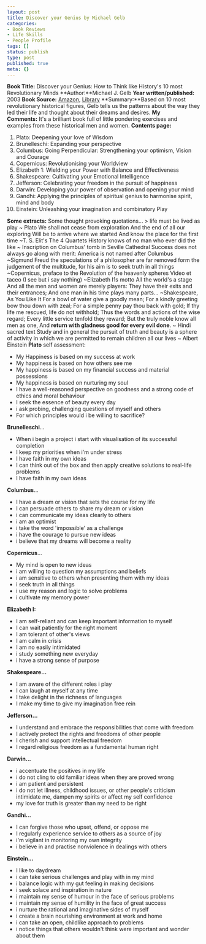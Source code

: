 ```yaml
---
layout: post
title: Discover your Genius by Michael Gelb
categories:
- Book Reviews
- Life Skills
- People Profile
tags: []
status: publish
type: post
published: true
meta: {}
---
```

**Book Title:** Discover your Genius: How to Think like History's 10 most Revolutionary Minds **Author:**Michael J. Gelb **Year written/published:** 2003 **Book Source:** [Amazon](http://www.amazon.com/Discover-Your-Genius-Historys-Revolutionary/dp/0060937904/ref=sr_1_2/002-0774290-2058425?ie=UTF8&s=books&qid=1185026996&sr=8-2), [Library](http://vistaweb.nlb.gov.sg/cgi-bin/cw_cgi?fullRecord+2103+3002+11797039+1+0) **Summary:**Based on 10 most revolutionary historical figures, Gelb tells us the patterns about the way they led their life and thought about their dreams and desires. **My Comments:** It's a brilliant book full of little pondering exercises and examples from these historical men and women. **Contents page:**
1. Plato: Deepening your love of Wisdom
2. Brunelleschi: Expanding your perspective
3. Columbus: Going Perpendicular: Strengthening your optimism, Vision and Courage
4. Copernicus: Revolutionising your Worldview
5. Elizabeth 1: Wielding your Power with Balance and Effectiveness
6. Shakespeare: Cultivating your Emotional Intelligence
7. Jefferson: Celebrating your freedom in the pursuit of happiness
8. Darwin: Developing your power of observation and opening your mind
9. Gandhi: Applying the principles of spiritual genius to harmonise spirit, mind and body
10. Einstein: Unleashing your imagination and combinatory Play

**Some extracts:** Some thought provoking quotations... > life must be lived as play ~ Plato We shall not cease from exploration And the end of all our exploring Will be to arrive where we started And know the place for the first time ~T. S. Elit's The 4 Quartets History knows of no man who ever did the like ~ Inscription on Columbus' tomb in Seville Cathedral Success does not always go along with merit: America is not named after Columbus ~Sigmund Freud the speculations of a philosopher are far removed form the judgement of the multitude, for his aim is to seek truth in all things ~Copernicus, preface to the Revolution of the heavenly spheres Video et taceo (I see but i say nothing) ~Elizabeth I1s motto All the world's a stage And all the men and women are merely players: They have their exits and their entrances; And one man in his time plays many parts... ~Shakespeare, As You Like It For a bowl of water give a goodly mean; For a kindly greeting bow thou down with zeal; For a simple penny pay thou back with gold; If thy life me rescued, life do not withhold; Thus the words and actions of the wise regard; Every little service tenfold they reward; But the truly noble know all men as one, And **return with gladness good for every evil done**. ~ Hindi sacred text Study and in general the pursuit of truth and beauty is a sphere of activity in which we are permitted to remain children all our lives ~ Albert Einstein
**Plato** self assessment:
- My Happiness is based on my success at work
- My happiness is based on how others see me
- My happiness is based on my financial success and material possessions
- My happiness is based on nurturing my soul
- I have a well-reasoned perspective on goodness and a strong code of ethics and moral behaviour
- I seek the essence of beauty every day
- i ask probing, challenging questions of myself and others
- For which principles would i be willing to sacrifice?

**Brunelleschi**...
- When i begin a project i start with visualisation of its successful completion
- I keep my priorities when i'm under stress
- I have faith in my own ideas
- I can think out of the box and then apply creative solutions to real-life problems
- I have faith in my own ideas

**Columbus**...
- I have a dream or vision that sets the course for my life
- I can persuade others to share my dream or vision
- i can communicate my ideas clearly to others
- i am an optimist
- i take the word 'impossible' as a challenge
- i have the courage to pursue new ideas
- i believe that my dreams will become a reality

**Copernicus**...
- My mind is open to new ideas
- i am willing to question my assumptions and beliefs
- i am sensitive to others when presenting them with my ideas
- i seek truth in all things
- i use my reason and logic to solve problems
- i cultivate my memory power

**Elizabeth I:**
- I am self-reliant and can keep important information to myself
- I can wait patiently for the right moment
- I am tolerant of other's views
- I am calm in crisis
- I am no easily intimidated
- i study something new everyday
- i have a strong sense of purpose

**Shakespeare...**
- I am aware of the different roles i play
- I can laugh at myself at any time
- I take delight in the richness of languages
- I make my time to give my imagination free rein

**Jefferson...**
- I understand and embrace the responsibilities that come with freedom
- I actively protect the rights and freedoms of other people
- I cherish and support intellectual freedom
- I regard religious freedom as a fundamental human right

**Darwin...**
- i accentuate the positives in my life
- i do not cling to old familiar ideas when they are proved wrong
- i am patient and persistent
- i do not let illness, childhood issues, or other people's criticism intimidate me, dampen my spirits or affect my self confidence
- my love for truth is greater than my need to be right

**Gandhi...**
- I can forgive those who upset, offend, or oppose me
- I regularly experience service to others as a source of joy
- i'm vigilant in monitoring my own integrity
- i believe in and practise nonviolence in dealings with others

**Einstein...**
- I like to daydream
- i can take serious challenges and play with in my mind
- i balance logic with my gut feeling in making decisions
- i seek solace and inspiration in nature
- i maintain my sense of humour in the face of serious problems
- i maintain my sense of humility in the face of great success
- i nurture the rational and imaginative sides of myself
- i create a brain nourishing environment at work and home
- i can take an open, childlike approach to problems
- i notice things that others wouldn't think were important and wonder about them
